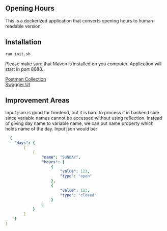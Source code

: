 ## Opening Hours

This is a dockerized application that converts opening hours to human-readable version.

## Installation

```sh
run init.sh
```
Please make sure that Maven is installed on you computer. Application will start in port 8080.

[Postman Collection](OpenHours.postman_collection.json) </br>
[Swagger UI](http://localhost:8080/swagger-ui.html#/open-hours-controller)

## Improvement Areas
Input json is good for frontend, but it is hard to process it in backend side since variable names cannot be accessed without using reflection.
Instead of giving day name to variable name, we can put name property which holds name of the day.
Input json would be:


```yaml
  {
    "days": {
        [
            {
                "name": "SUNDAY",
                "hours": [
                    {
                        "value": 123,
                        "type": "open"
                    },
                    {
                        "value": 123,
                        "type": "closed"
                    }
                ]
            }
        ]
    }
}